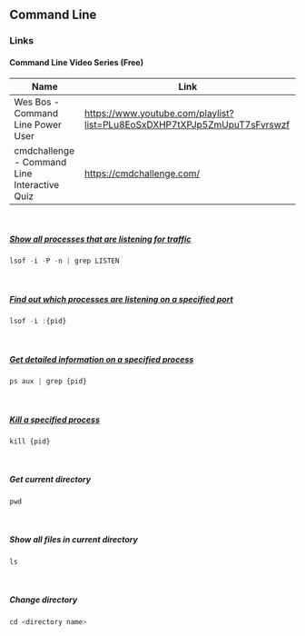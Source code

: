 ## Command Line

### Links
#### Command Line Video Series (Free)
| Name          | Link                                                            |
|---------------|-----------------------------------------------------------------|
| Wes Bos - Command Line Power User | https://www.youtube.com/playlist?list=PLu8EoSxDXHP7tXPJp5ZmUpuT7sFvrswzf |
| cmdchallenge - Command Line Interactive Quiz | https://cmdchallenge.com/ |

<br>

##### [Show all processes that are listening for traffic](https://en.wikipedia.org/wiki/Lsof)
```js
lsof -i -P -n | grep LISTEN
```

<br>

##### [Find out which processes are listening on a specified port](https://www.tecmint.com/find-out-which-process-listening-on-a-particular-port/)
```js
lsof -i :{pid}
```

<br>

##### [Get detailed information on a specified process](https://unix.stackexchange.com/a/106848/216496)
```js
ps aux | grep {pid}
```

<br>

##### [Kill a specified process](https://www.tecmint.com/how-to-kill-a-process-in-linux/)
```js
kill {pid}
```

<br>


##### Get current directory
```js
pwd
```

<br>

##### Show all files in current directory
```js
ls
```

<br>

##### Change directory
```js
cd <directory name>
```

<br>


